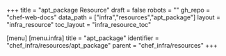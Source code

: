 +++
title = "apt_package Resource"
draft = false
robots = ""
gh_repo = "chef-web-docs"
data_path = ["infra","resources","apt_package"]
layout = "infra_resource"
toc_layout = "infra_resource_toc"

[menu]
  [menu.infra]
    title = "apt_package"
    identifier = "chef_infra/resources/apt_package"
    parent = "chef_infra/resources"
+++

<!-- The contents of this page are automatically generated from the apt_package.yaml file in the data/infra/resources directory. -->
<!-- To suggest a change, edit the https://github.com/chef/chef/blob/main/lib/chef/resource/apt_package.rb file and submit a pull request to the https://github.com/chef/chef repository. -->
<!-- markdownlint-disable-file -->
